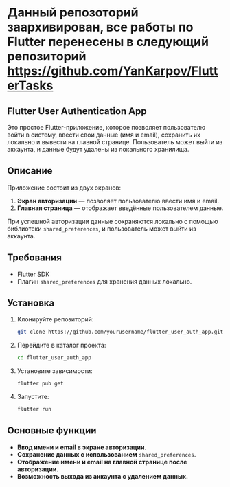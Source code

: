 # Данный репозоторий заархивирован, все работы по Flutter перенесены в следующий репозиторий https://github.com/YanKarpov/FlutterTasks

## Flutter User Authentication App

Это простое Flutter-приложение, которое позволяет пользователю войти в систему, ввести свои данные (имя и email), сохранить их локально и вывести на главной странице. Пользователь может выйти из аккаунта, и данные будут удалены из локального хранилища.

## Описание

Приложение состоит из двух экранов:
1. **Экран авторизации** — позволяет пользователю ввести имя и email.
2. **Главная страница** — отображает введённые пользователем данные.

При успешной авторизации данные сохраняются локально с помощью библиотеки `shared_preferences`, и пользователь может выйти из аккаунта.

## Требования

- Flutter SDK
- Плагин `shared_preferences` для хранения данных локально.

## Установка

1. Клонируйте репозиторий:

   ```bash
   git clone https://github.com/yourusername/flutter_user_auth_app.git

2. Перейдите в каталог проекта:
   ```bash
   cd flutter_user_auth_app

3. Установите зависимости:
   ```bash
   flutter pub get

4. Запустите:
   ```bash
   flutter run


## Основные функции

- **Ввод имени и email в экране авторизации.**
- **Сохранение данных с использованием** `shared_preferences`.
- **Отображение имени и email на главной странице после авторизации.**
- **Возможность выхода из аккаунта с удалением данных.**
